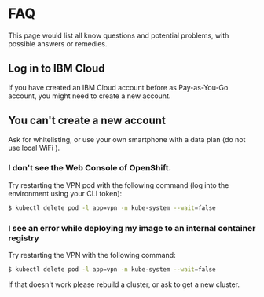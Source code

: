# FAQ

This page would list all know questions and potential problems, with possible answers or remedies.

## Log in to IBM Cloud

If you have created an IBM Cloud account before as Pay-as-You-Go account, you might need to create a new account.

## You can't create a new account

Ask for whitelisting, or use your own smartphone with a data plan (do not use local WiFi <!-- a rationale here would probably be helpful -->).

### I don't see the Web Console of OpenShift.

Try restarting the VPN pod with the following command (log into the environment using your CLI token):

```bash
$ kubectl delete pod -l app=vpn -n kube-system --wait=false
```

### I see an error while deploying my image to an internal container registry

Try restarting the VPN with the following command:

```bash
$ kubectl delete pod -l app=vpn -n kube-system --wait=false
```

If that doesn't work please rebuild a cluster, or ask to get a new cluster.
